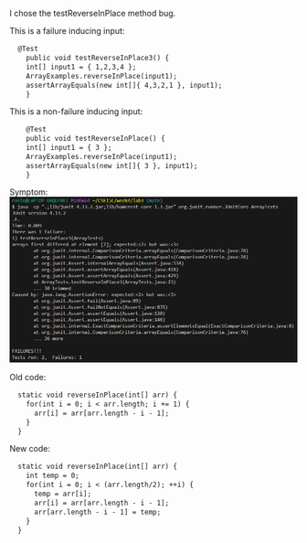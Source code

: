 I chose the testReverseInPlace method bug.

This is a failure inducing input:  
```
  @Test 
	public void testReverseInPlace3() {
    int[] input1 = { 1,2,3,4 };
    ArrayExamples.reverseInPlace(input1);
    assertArrayEquals(new int[]{ 4,3,2,1 }, input1);
	}
```  
This is a non-failure inducing input:  
```
	@Test 
	public void testReverseInPlace() {
    int[] input1 = { 3 };
    ArrayExamples.reverseInPlace(input1);
    assertArrayEquals(new int[]{ 3 }, input1);
	}
```

Symptom:
![Image](lab3_tests.png)  
  
Old code:
```
  static void reverseInPlace(int[] arr) {
    for(int i = 0; i < arr.length; i += 1) {
      arr[i] = arr[arr.length - i - 1];
    }
  }
```

New code:
```
  static void reverseInPlace(int[] arr) {
    int temp = 0;
    for(int i = 0; i < (arr.length/2); ++i) {
      temp = arr[i];
      arr[i] = arr[arr.length - i - 1];
      arr[arr.length - i - 1] = temp;
    }
  }
```
